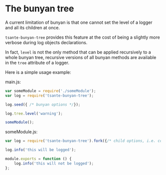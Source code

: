 # The bunyan tree

A current limitation of bunyan is that one cannot set the level of a logger and all its children at once.

`tsante-bunyan-tree` provides this feature at the cost of being a slightly more verbose during log objects declarations.

In fact, `level` is not the only method that can be applied recursively to a whole bunyan tree, recursive versions of all bunyan methods are available in the `tree` attribute of a logger.

Here is a simple usage example:

main.js:

```javascript
var someModule = require('./someModule');
var log = require('tsante-bunyan-tree');

log.seed({ /* bunyan options */});

log.tree.level('warning');

someModule();
```

someModule.js:

```javascript
var log = require('tsante-bunyan-tree').fork({/* child options, i.e. component name */});

log.info('this will be logged');

module.exports = function () {
	log.info('this will not be logged');
};
```
